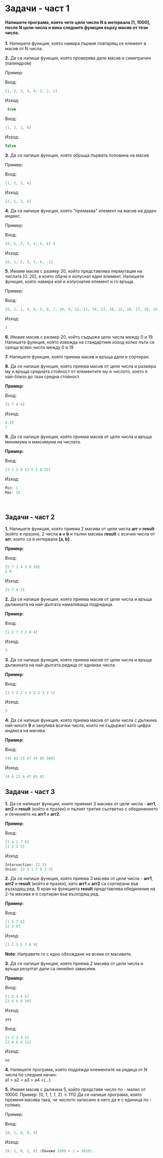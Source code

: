 # Задачи - част 1

#### Напишете програма, която чете цяло число **N** в интервала [1, 1000], после **N** цели числа и вика следните функции върху масив от тези числа.

**1.** Напишете функция, която намира първия повтарящ се елемент в масив от N числа. <br />

**2.** Да се напише функция, която проверява дали масив е симетричен (палиндром)

Пример:

Вход: 

```c++
[1, 2, 3, 4, 4, 3, 2, 1]
```

Изход:

```c++
 true
```

Вход: 

```c++
[1, 2, 1, 0]
```

Изход: 

```c++
false
```

**3.** Да се напише функция, която обръща първата половина на масив

Пример:

Вход: 

```c++
[1, 2, 3, 4]
```

Изход: 

```c++
[2, 1, 3, 4]
```

**4.** Да се напише функция, която "премахва" елемент на масив на даден индекс. 

Пример:

Вход: 

```c++
[0, 1, 2, 3, 4, 5, 6] 4
```

Изход:

```c++
[0, 1, 2, 3, 5, 6, -1]
```

**5.** Имаме масив с размер 20, който представлява пермутация на числата [0..20], в която обаче е изпуснат един елемент. Напишете функция, която намира кой е изпуснатия елемент и го връща.

Пример:

Вход: 

```c++
[0, 2, 1, 4, 6, 5, 8, 7, 10, 9, 12, 11, 14, 13, 16, 15, 18, 17, 20, 19]
```

Изход: 

```c++
3
```

**6.** Имаме масив с размер 20, който съдържа цели числа между 0 и 19. Напишете функция, която извежда на стандартния изход колко пъти се среща всяко число между 0 и 19

**7.** Напишете функция, която приема масив и връща дали е сортиран.

**8.**  Да се напише функция, която приема масив от цели числа и размера му и връща средната стойност от елементите му и числото, което е най-близо до тази средна стойност.

**Пример:**

Вход:

```c++
[5 7 4 9]
```

Изход:
```c++
6.25
7
```
**9.** Да се напише функция, която приема масив от цели числа и връща минимума и максимума на числата.

**Пример:**

Вход:
```c++
[3 1 2 8 13 5 1 6 25]
```

Изход:
```c++
Min: 1
Max: 25
```

 ﻿
## Задачи - част 2


**1.** Напишете функция, която приема 2 масива от цели числа **arr** и  **result** (който е празен), 2 числа **a** и **b**  и пълни масива **result** с всички числа от  **arr**, които са  в  интервала **[a, b]** .

**Пример:**

Вход:
```c++
[5 7 1 4 3 9 10]
2 8
```

Изход:
```c++
[5 7 4 3]
```

**2.** Да се напише функция, която приема масив от цели числа и връща дължината на най-дългата намаляваща подредица.

**Пример:**

Вход:
```c++
[1 2 7 3 2 8 4]
```

Изход:
```c++
3
```

**3.** Да се напише функция, която приема масив от цели числа и връща дължината на най-дългата редица от еднакви числа.

**Пример:**

Вход:
```c++
[3 3 2 2 2 5 2 2 3 3 3]
```

Изход:
```c++
3
```

**4.** Да се напише функция, която приема масив от цели числа с дължина най-много **9** и занулява всички числа, които не съдържат като цифра индекса на масива.

**Пример:**

Вход:
```c++
[45 62 23 47 47 65 100]
```

Изход:
```c++
[0 0 23 0 47 65 0]
```



## Задачи - част 3

**1.** Да се напишат функции, които приемат 3 масива от цели числа - **arr1**, **arr2** и **result** (който е празен) и пълнят третия съответно с обединението и сечението на **arr1** и **arr2**.

**Пример:**

Вход:
```c++
[2 4 1 7 8]
[1 2 3 5]
```

Изход:
```c++
Intersection: [2 1]
Union: [2 4 1 7 8 3 5]
```

**2.** Да се напише функция, която приема 3 масива от цели числа - **arr1**, **arr2** и **result** (който е празен), като **arr1** и **arr2** са сортирани във възходящ ред. В края на функцията **result** представлява обединение на 2-та масива и е сортиран във възходящ ред.

**Пример:**

Вход:
```c++
[1 5 7 8]
[2 3 9]
```

Изход:
```c++
[1 2 3 5 7 8 9]
```

**Note**: Направете го с едно обхождане на всеки от масивите.

**3.** Да се напише функция, която приема 2 масива от цели числа и връща резултат дали са линейно зависими.

**Пример:**

Вход:
```c++
[1 2 3 4 5]
[2 4 6 8 10]
```
Изход:
```c++
yes
```
Вход:
```c++
[1 2 3 4 5]
[2 4 6 8 11]
```
Изход:
```c++
no
```

**4.** Напишете програма, която подрежда елементите на редица от N числа по следния начин: <br />
    а1 > а2 < а3 > а4 <(...) <br />
    
**5.** Имаме масив с дължина 5, който представя число по - малко от 10000.
Пример:
[0, 1, 1, 1, 2] -> 1112
Да се напише програма, която променя масива така, че числото записано в него да е с единица по - голямо.

Пример:

Вход: 

```c++
[0, 1, 0, 0, 9]
```
Изход: 

```c++
[0, 1, 0, 1, 0] (Понеже 1009 + 1 = 1010).
```
